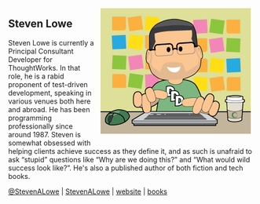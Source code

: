 <img src="images/steven.png" style="float:right; margin:10px;" />

## Steven Lowe

Steven Lowe is currently a Principal Consultant Developer for ThoughtWorks. In that role, he is a rabid proponent of test-driven development, speaking in various venues both here and abroad. He has been programming professionally since around 1987. Steven is somewhat obsessed with helping clients achieve success as they define it, and as such is unafraid to ask “stupid” questions like “Why are we doing this?” and “What would wild success look like?”. He's also a published author of both fiction and tech books.

<a href="https://twitter.com/StevenALowe"><i class="fa fa-twitter"></i> @StevenALowe</a> | 
<a href="https://github.com/stevenalowe"><i class="fa fa-github"></i> StevenALowe</a> |
<a href="http://object-mechanics.com/" target="_blank"><i class="fa fa-globe"></i> website</a> |
<a href="https://www.amazon.com/Steven-A.-Lowe/e/B005GVVQ5G/" target="_blank"><i class="fa fa-amazon"></i> books</a>

<div style="clear:both;"></div>